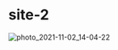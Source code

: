 # site-2

![photo_2021-11-02_14-04-22](https://user-images.githubusercontent.com/93464225/139831704-da22ab36-f001-4ca3-b8d1-d6faf70427d9.jpg)

